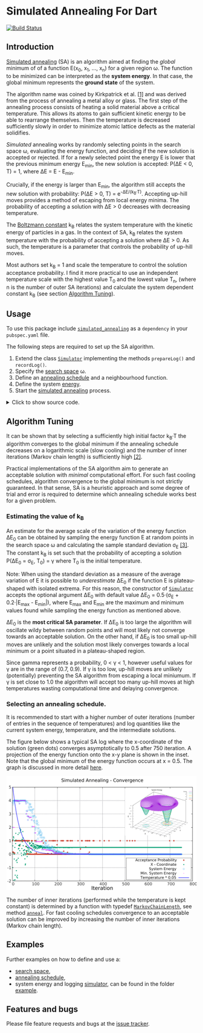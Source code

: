 # Simulated Annealing For Dart
[![Build Status](https://travis-ci.com/simphotonics/simulated_annealing.svg?branch=main)](https://travis-ci.com/simphotonics/simulated_annealing)

## Introduction
[Simulated annealing][SA-Wiki] (SA) is an algorithm aimed at finding the *global* minimum of
of a function E(x<sub>0</sub>, x<sub>1</sub>, ..., x<sub>n</sub>) for a given region &omega;.
The function to be minimized can be interpreted as the
**system energy**. In that case, the global minimum represents
the **ground state** of the system.

The algorithm name was coined by Kirkpatrick et al. [\[1\]][kirkpatrick1983] and was
derived from the process of annealing a metal alloy or glass.
The first step of the annealing process consists of heating a
solid material above a critical temperature. This allows its atoms to gain
sufficient kinetic energy to be able to rearrange themselves.
Then the temperature is decreased sufficiently slowly
in order to minimize atomic lattice defects as the material solidifies.

*Simulated* annealing works by randomly selecting points in the search space &omega;,
evaluating the energy function, and deciding if the new solution is accepted or rejected.
If for a newly selected point the energy E is lower that the previous minimum energy
E<sub>min</sub>, the new solution is accepted: P(&Delta;E < 0, T) = 1,
where &Delta;E = E - E<sub>min</sub>.

 Crucially, if the energy is larger than E<sub>min</sub>, the algorithm still accepts the
 new solution with probability: P(&Delta;E > 0, T) = e<sup>-&Delta;E/(k<sub>B</sub>&middot;T)</sup>.
 Accepting up-hill moves provides a method of escaping from local energy minima.
 The probability of accepting a solution with &Delta;E > 0 decreases with decreasing temperature.

The [Boltzmann constant][Boltzmann] k<sub>B</sub> relates the system
temperature with the kinetic energy of particles in a gas. In the context of SA,
k<sub>B</sub> relates the system temperature
with the probability of accepting a solution where &Delta;E > 0.
As such, the temperature is a parameter that controls the probability of up-hill moves.

Most authors set k<sub>B</sub> = 1 and scale the temperature to control the
solution acceptance probability. I find it more practical to use an independent
temperature scale with the highest value T<sub>0</sub> and the lowest value T<sub>n</sub>,
(where n is the number of outer SA iterations) and calculate the system dependent
constant k<sub>B</sub> (see section [Algorithm Tuning](https://github.com/simphotonics/simulated_annealing#algorithm-tuning)).

## Usage
To use this package include [`simulated_annealing`][simulated_annealing] as a `dependency` in your `pubspec.yaml` file.

The following steps are required to set up the SA algorithm.
1. Extend the class [`Simulator`][SimulatorClass] implementing the methods `prepareLog()` and  `recordLog()`.
2. Specify the [search space][search space] &omega;.
3. Define an [annealing schedule][annealing schedule] and a neighbourhood function.
4. Define the system [energy][energy].
5. Start the [simulated annealing][simulator] process.

<details><summary> Click to show source code.</summary>

```Dart

import 'dart:io';
import 'dart:math';

import 'package:simulated_annealing/simulated_annealing.dart';

class LoggingSimulator extends Simulator {
  LoggingSimulator(
    Energy system,
    AnnealingSchedule schedule, {
    num gamma = 0.8,
    num? dE0,
    List<num>? xMin0,
  }) : super(
          system,
          schedule,
          gamma: gamma,
          dE0: dE0,
          xMin0: xMin0,
        );

  final rec = DataRecorder();

  @override
  void prepareLog() {
    rec.prepareVector('x', 3);
    rec.prepareScalar('Energy');
    rec.prepareScalar('Energy Min');
    rec.prepareScalar('P(dE)');
    rec.prepareScalar('Temperature');
    rec.prepareVector('dx', 3);
  }

  @override
  void recordLog() {
    rec.addVector('x', x);
    rec.addVector('dx', dx);
    rec.addScalar('Energy', eCurrent);
    rec.addScalar('Energy Min', eMin);
    rec.addScalar('P(dE)',
        (eCurrent - eMin) < 0 ? 1 : exp(-(eCurrent - eMin) / (kB * t)));
    rec.addScalar('Temperature', t);
  }
}

void main() async {
  // Defining a spherical space.
  final radius = 2;
  final x = FixedInterval(-radius, radius);
  final y = ParametricInterval(
    () => -sqrt(pow(radius, 2) - pow(x.next(), 2)),
    () => sqrt(pow(radius, 2) - pow(x.next(), 2)),
  );
  final z = ParametricInterval(
    () => -sqrt(pow(radius, 2) - pow(y.next(), 2) - pow(x.next(), 2)),
    () => sqrt(pow(radius, 2) - pow(y.next(), 2) - pow(x.next(), 2)),
  );
  final space = SearchSpace([x, y, z]);

  // Defining an annealing schedule.
  final schedule = AnnealingSchedule(
    exponentialSequence(100, 1e-8, n: 750),
    space.size,
    [1e-6, 1e-6, 1e-6],
  );

  // Defining an energy function.
  // The energy function has a local minimum at xLocalMin
  // and a global minimum at xGlobalMin.
  final xGlobalMin = [0.5, 0.7, 0.8];
  final xLocalMin = [-1.0, -1.0, -0.5];
  num energyFunction(List<num> x) {
    return 4.0 -
        4.0 * exp(-4 * xGlobalMin.distance(x)) -
        2.0 * exp(-6 * xLocalMin.distance(x));
  }

  // ignore: unused_element
  int markov(num temperature) {
    return min(1 + 1 ~/ (100 * temperature), 25);
  }

  final energy = Energy(energyFunction, space);

  // Construct a simulator instance.
  final simulator = LoggingSimulator(
    energy,
    schedule,
    gamma: 0.8,
    dE0: energy.stdDev + 0.1,
    xMin0: [-1, -1, -0.5],
  );

  print(simulator);

  final sample = simulator.system.samplePoints;
  for (var i = 0; i < simulator.system.sampleSize; i++) {
    sample[i].add(simulator.system.sample[i]);
  }

  final xSol = simulator.anneal((t) => 1);
  await File('../data/log.dat').writeAsString(simulator.rec.export());
  await File('../data/energy_sample.dat')
      .writeAsString(sample.export(label: 'x y z energy'));

  print('Solution: $xSol');
}

```
</details>

## Algorithm Tuning
It can be shown that by selecting a sufficiently high initial
factor k<sub>B</sub>&middot;T
the algorithm converges to the global minimum if the annealing schedule
decreases on a logarithmic scale (slow cooling) and
the number of inner iterations (Markov chain length)
is sufficiently high [\[2\]][nikolaev2010].

Practical implementations of the SA algorithm aim to generate
an acceptable solution with *minimal* computational effort.
For such fast cooling schedules, algorithm convergence to the global minimum is not
strictly guaranteed. In that sense, SA is a heuristic approach and some
degree of trial and error is required to determine which annealing schedule
works best for a given problem.

### Estimating the value of k<sub>B</sub>
An estimate for the average scale of the variation of the energy function &Delta;E<sub>0</sub>
can be obtained by sampling the energy function E
at random points in the search space &omega;
and calculating the sample standard deviation &sigma;<sub>E</sub> [\[3\]][ledesma2008].
The constant k<sub>B</sub> is set such that the probability of accepting a
solution P(&Delta;E<sub>0</sub> = &sigma;<sub>E</sub>, T<sub>0</sub>) = &gamma; where T<sub>0</sub> is the initial temperature.

Note: When using the standard deviation as a measure of the average variation of E it is possible
to *underestimate* &Delta;E<sub>0</sub> if the function E is plateau-shaped with isolated extrema.
For this reason, the constructor of [`Simulator`][Simulator] accepts the
optional argument &Delta;E<sub>0</sub> with default value &Delta;E<sub>0</sub> = 0.5&middot;(&sigma;<sub>E</sub> + 0.2&middot;|E<sub>max</sub> - E<sub>min</sub>|), where E<sub>max</sub> and E<sub>min</sub> are the maximum and minimum values found while
sampling the energy function as mentioned above.

&Delta;E<sub>0</sub> is the **most critical SA parameter**. If &Delta;E<sub>0</sub> is too large the algorithm will
oscillate wildy between random points and will most likely not converge towards an acceptable solution.
On the other hand, if &Delta;E<sub>0</sub> is too small up-hill moves are unlikely and the solution
most likely converges towards a local minimum or a point situated in a plateau-shaped region.


Since gamma represents a probability, 0 < &gamma; < 1,  however useful values for &gamma;
are in the range of (0.7, 0.9). If &gamma; is too low, up-hill moves are unlikely (potentially) preventing the SA algorithm from
escaping a local miniumum. If &gamma; is set close to 1.0 the algorithm will accept too many up-hill moves at high temperatures wasting computational time and delaying convergence.


### Selecting an annealing schedule.

It is recommended to start with a higher number of
outer iterations (number of entries in the sequence of temperatures) and log
quantities like the current system energy, temperature, and the intermediate solutions.

The figure below shows a typical SA log where the x-coordinate of the solution (green dots)
converges asymptotically to 0.5 after 750 iteration. A projection of the energy function onto the x-y plane
is shown in the inset. Note that the global minimum of the energy function occurs at x = 0.5.
The graph is discussed in more detail [here].

![Convergence Graph](https://raw.githubusercontent.com/simphotonics/simulated_annealing/main/example/plots/convergenceWithInset.svg?sanitize=true)

The number of inner iterations (performed while the temperature is kept constant)
is determined by a function with typedef [`MarkovChainLength`][MarkovChainLength], see method [`anneal`][anneal].
For fast cooling schedules convergence to an acceptable solution can be improved by
increasing the number of inner iterations (Markov chain length).

## Examples

Further examples on how to define and use a:
- [search space],
- [annealing schedule],
- system energy and logging [simulator],
can be found in the folder [example].


## Features and bugs

Please file feature requests and bugs at the [issue tracker][tracker].

[tracker]: http://github.com/simphotonics/simulated_annealing/issues

[example]: https://github.com/simphotonics/simulated_annealing/tree/master/example

[Boltzmann]: https://en.wikipedia.org/wiki/Boltzmann_constant

[kirkpatrick1983]: https://doi.org/10.1126%2Fscience.220.4598.671

[nikolaev2010]: https://doi.org/10.1007/978-1-4419-1665-5_1

[ledesma2008]: https://cdn.intechopen.com/pdfs/4631/InTech-Practical_considerations_for_simulated_annealing_implementation.pdf

[here]: https://github.com/simphotonics/simulated_annealing/blob/main/example/SIMULATOR.md

[simulated_annealing]: https://pub.dev/packages/simulated_annealing

[SimulatorClass]: https://pub.dev/documentation/simulated_annealing/latest/simulated_annealing/SimulatorClass.html

[SA-Wiki]: https://en.wikipedia.org/wiki/Simulated_annealing

[search space]: https://github.com/simphotonics/simulated_annealing/blob/main/example/SEARCH_SPACE.md

[annealing schedule]: https://github.com/simphotonics/simulated_annealing/blob/main/example/ANNEALING_SCHEDULE.md

[simulator]: https://github.com/simphotonics/simulated_annealing/blob/main/example/SIMULATOR.md

[anneal]: https://pub.dev/documentation/simulated_annealing/latest/simulated_annealing/Simulator/anneal.html

[energy]: https://pub.dev/documentation/simulated_annealing/latest/simulated_annealing/EnergyClass.html

[MarkovChainLength]: https://pub.dev/documentation/simulated_annealing/latest/simulated_annealing/MarkovChainLength.html